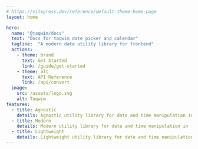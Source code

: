 ```yaml
---
# https://vitepress.dev/reference/default-theme-home-page
layout: home

hero:
  name: "@taqwim/docs"
  text: "Docs for taqwim date picker and calendar"
  tagline:  "A modern date utility library for frontend"
  actions:
    - theme: brand
      text: Get Started
      link: /guide/get-started
    - theme: alt
      text: API Reference
      link: /api/convert
  image:
    src: /assets/logo.svg
    alt: Taqwim
features:
  - title: Agnostic
    details: Agnostic utility library for date and time manipulation in frontend
  - title: Modern
    details: Modern utility library for date and time manipulation in frontend
  - title: Lightweight
    details: Lightweight utility library for date and time manipulation in frontend
---
```

